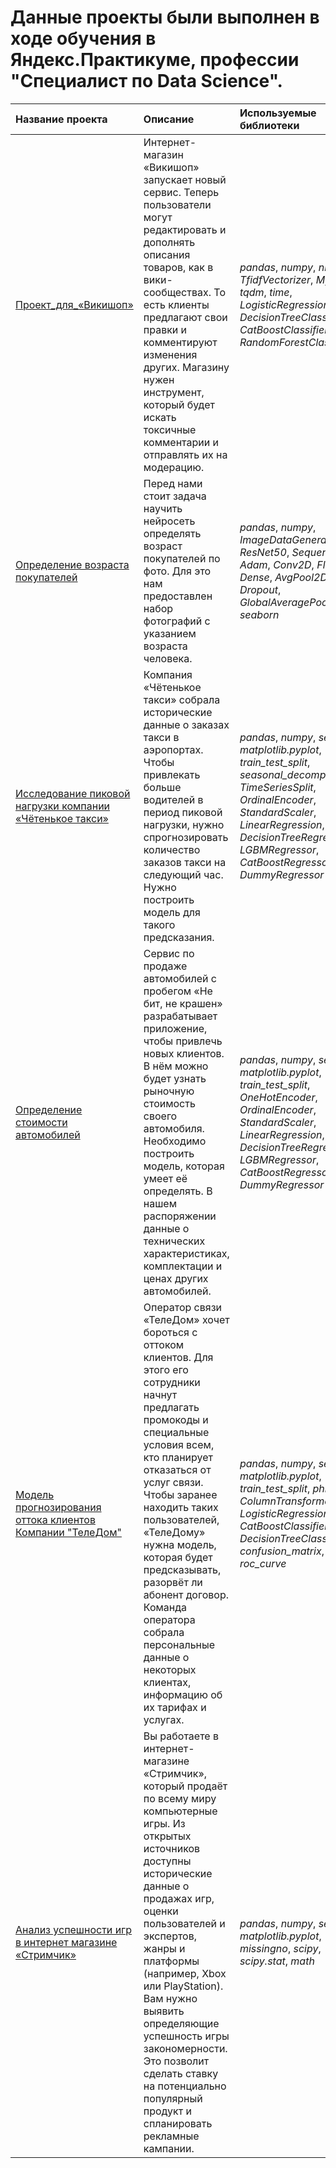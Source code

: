 # Данныe проекты были выполнен в ходе обучения в Яндекс.Практикуме, профессии "Специалист по Data Science".
| Название проекта | Описание | Используемые библиотеки | 
| :---------------------- | :---------------------- | :---------------------- |
| [Проект_для_«Викишоп»](Проект_для_«Викишоп») | Интернет-магазин «Викишоп» запускает новый сервис. Теперь пользователи могут редактировать и дополнять описания товаров, как в вики-сообществах. То есть клиенты предлагают свои правки и комментируют изменения других. Магазину нужен инструмент, который будет искать токсичные комментарии и отправлять их на модерацию. | *pandas*, *numpy*, *nltk*, *TfidfVectorizer*, *Mystem*, *tqdm*, *time*, *LogisticRegression*, *DecisionTreeClassifier*, *CatBoostClassifier*, *RandomForestClassifier* |
| [Определение возраста покупателей](Определение_возраста_покупателей) | Перед нами стоит задача научить нейросеть определять возраст покупателей по фото. Для это нам предоставлен набор фотографий с указанием возраста человека. | *pandas*, *numpy*, *ImageDataGenerator*, *ResNet50*, *Sequential*, *Adam*, *Conv2D*, *Flatten*, *Dense*, *AvgPool2D*, *Dropout*, *GlobalAveragePooling2D*, *seaborn* |
| [Исследование пиковой нагрузки компании «Чётенькое такси»](Исследование_пиковой_нагрузки_компании_«Чётенькое_такси») | Компания «Чётенькое такси» собрала исторические данные о заказах такси в аэропортах. Чтобы привлекать больше водителей в период пиковой нагрузки, нужно спрогнозировать количество заказов такси на следующий час. Нужно построить модель для такого предсказания. | *pandas*, *numpy*, *seaborn*, *matplotlib.pyplot*, *train_test_split*, *seasonal_decompose*, *TimeSeriesSplit*, *OrdinalEncoder*, *StandardScaler*, *LinearRegression*, *DecisionTreeRegressor*, *LGBMRegressor*, *CatBoostRegressor*, *DummyRegressor* |
| [Определение стоимости автомобилей](Определение_стоимости_автомобилей) | Сервис по продаже автомобилей с пробегом «Не бит, не крашен» разрабатывает приложение, чтобы привлечь новых клиентов. В нём можно будет узнать рыночную стоимость своего автомобиля. Необходимо построить модель, которая умеет её определять. В нашем распоряжении данные о технических характеристиках, комплектации и ценах других автомобилей. | *pandas*, *numpy*, *seaborn*, *matplotlib.pyplot*, *train_test_split*, *OneHotEncoder*, *OrdinalEncoder*, *StandardScaler*, *LinearRegression*, *DecisionTreeRegressor*, *LGBMRegressor*, *CatBoostRegressor*, *DummyRegressor* |
| [Модель прогнозирования оттока клиентов Компании "ТелеДом"](Модель_прогнозирования_оттока_клиентов_Компании_ТелеДом) | Оператор связи «ТелеДом» хочет бороться с оттоком клиентов. Для этого его сотрудники начнут предлагать промокоды и специальные условия всем, кто планирует отказаться от услуг связи. Чтобы заранее находить таких пользователей, «ТелеДому» нужна модель, которая будет предсказывать, разорвёт ли абонент договор. Команда оператора собрала персональные данные о некоторых клиентах, информацию об их тарифах и услугах.  | *pandas*, *numpy*, *seaborn*, *matplotlib.pyplot*, *train_test_split*, *phik*, *ColumnTransformer*, *LogisticRegression*, *CatBoostClassifier*, *DecisionTreeClassifier*, *confusion_matrix*, *roc_curve* |
| [Анализ успешности игр в интернет магазине «Стримчик»](Анализ_успешности_игр_в_интернет-магазине_Стримчик) | Вы работаете в интернет-магазине «Стримчик», который продаёт по всему миру компьютерные игры. Из открытых источников доступны исторические данные о продажах игр, оценки пользователей и экспертов, жанры и платформы (например, Xbox или PlayStation). Вам нужно выявить определяющие успешность игры закономерности. Это позволит сделать ставку на потенциально популярный продукт и спланировать рекламные кампании. | *pandas*, *numpy*, *seaborn*, *matplotlib.pyplot*, *missingno*, *scipy*, *scipy.stat*, *math* |
